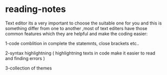 # reading-notes

Text editor its a very important to choose the suitable one for you and this is something differ from one to another ,most of text editers have those common features which they are helpful and make the coding easier:


1-code comblition in complete the statemnts, close brackets etc..



2-syntax highlightning ( highlightning texts in code make it easier to read and finding errors )


3-collection of themes 

